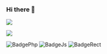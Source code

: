 ### Hi there 👋

<img src="https://github-readme-stats.vercel.app/api?username=icaroperetti&&show_icons=true&title_color=ffffff&icon_color=green&text_color=daf7dc&bg_color=151515">

<a href="https://www.linkedin.com/in/icaro-peretti/"> <img src="https://img.shields.io/badge/LinkedIn-0077B5?style=flat&logo=linkedin&logoColor=white" />
</a>

![BadgePhp](https://img.shields.io/badge/php-0078D6?style=flat&logo=php&logoColor=white) ![BadgeJs](https://img.shields.io/badge/javascript-0078D6?style=flat&logo=javascript&logoColor=yellow) ![BadgeRect](https://img.shields.io/badge/react-0078D6?style=flat&logo=javascript&logoColor=white)
